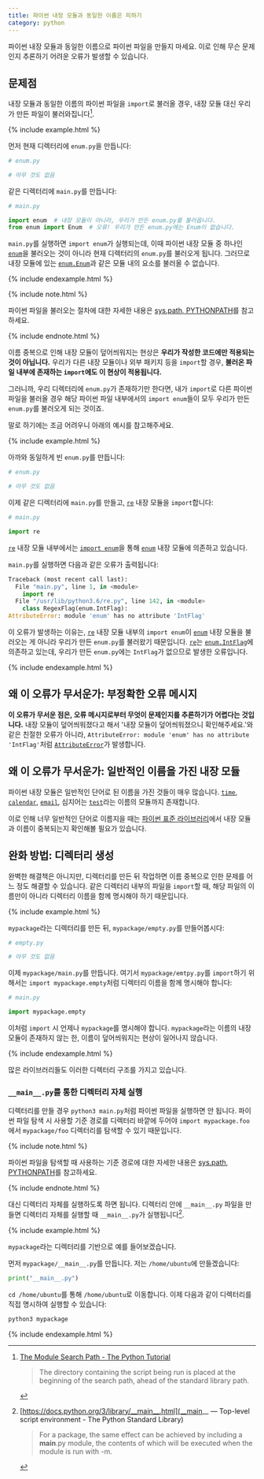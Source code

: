 ```yaml
---
title: 파이썬 내장 모듈과 동일한 이름은 피하기
category: python
---
```


파이썬 내장 모듈과 동일한 이름으로 파이썬 파일을 만들지 마세요. 이로 인해 무슨 문제인지 추론하기 어려운 오류가 발생할 수 있습니다.

## 문제점

내장 모듈과 동일한 이름의 파이썬 파일을 `import`로 불러올 경우, 내장 모듈 대신 우리가 만든 파일이 불러와집니다[^ahead].

[^ahead]: [The Module Search Path - The Python Tutorial](https://docs.python.org/3/tutorial/modules.html#the-module-search-path)

    > The directory containing the script being run is placed at the beginning of the search path, ahead of the standard library path.

{% include example.html %}

먼저 현재 디렉터리에 `enum.py`을 만듭니다:

```py
# enum.py

# 아무 것도 없음
```

같은 디렉터리에 `main.py`를 만듭니다:

```py
# main.py

import enum  # 내장 모듈이 아니라, 우리가 만든 enum.py를 불러옵니다.
from enum import Enum  # 오류! 우리가 만든 enum.py에는 Enum이 없습니다.
```

`main.py`를 실행하면 `import enum`가 실행되는데, 이때 파이썬 내장 모듈 중 하나인 [`enum`]을 불러오는 것이 아니라 현재 디렉터리의 `enum.py`를 불러오게 됩니다. 그러므로 내장 모듈에 있는 [`enum.Enum`]과 같은 모듈 내의 요소를 불러올 수 없습니다.

[`enum`]: https://docs.python.org/3/library/enum.htm

[`enum.Enum`]: https://docs.python.org/3/library/enum.html#enum.Enum

{% include endexample.html %}

{% include note.html %}

파이썬 파일을 불러오는 절차에 대한 자세한 내용은 [sys.path, PYTHONPATH](/sys-path-pythonpath.html)를 참고하세요.

{% include endnote.html %}

이름 중복으로 인해 내장 모듈이 덮어씌워지는 현상은 **우리가 작성한 코드에만 적용되는 것이 아닙니다.** 우리가 다른 내장 모듈이나 외부 패키지 등을 `import`할 경우, **불러온 파일 내부에 존재하는 `import`에도 이 현상이 적용됩니다.**

그러니까, 우리 디렉터리에 `enum.py`가 존재하기만 한다면, 내가 `import`로 다른 파이썬 파일을 불러올 경우 해당 파이썬 파일 내부에서의 `import enum`들이 모두 우리가 만든 `enum.py`를 불러오게 되는 것이죠.

말로 하기에는 조금 어려우니 아래의 예시를 참고해주세요.

{% include example.html %}

아까와 동일하게 빈 `enum.py`를 만듭니다:

```py
# enum.py

# 아무 것도 없음
```

이제 같은 디렉터리에 `main.py`를 만들고, [`re`] 내장 모듈을 `import`합니다:

[`re`]: https://docs.python.org/3/library/re.html

```py
# main.py

import re
```

[`re`] 내장 모듈 내부에서는 [`import enum`](https://github.com/python/cpython/blob/686d508c26fafb57dfe463c4f55b20013dad1441/Lib/re.py#L124)을 통해 [`enum`] 내장 모듈에 의존하고 있습니다.

`main.py`를 실행하면 다음과 같은 오류가 출력됩니다:

```py
Traceback (most recent call last):
  File "main.py", line 1, in <module>
    import re
  File "/usr/lib/python3.6/re.py", line 142, in <module>
    class RegexFlag(enum.IntFlag):
AttributeError: module 'enum' has no attribute 'IntFlag'
```

이 오류가 발생하는 이유는, [`re`](https://docs.python.org/3/library/re.html) 내장 모듈 내부의 `import enum`이 [`enum`] 내장 모듈을 불러오는 게 아니라 우리가 만든 `enum.py`를 불러왔기 때문입니다. [`re`]는 [`enum.IntFlag`]에 의존하고 있는데, 우리가 만든 `enum.py`에는 `IntFlag`가 없으므로 발생한 오류입니다.

[`enum.IntFlag`]: https://docs.python.org/3/library/enum.html#enum.IntFlag

{% include endexample.html %}

## 왜 이 오류가 무서운가: 부정확한 오류 메시지

**이 오류가 무서운 점은, 오류 메시지로부터 무엇이 문제인지를 추론하기가 어렵다는 것입니다.** 내장 모듈이 덮어씌워졌다고 해서 '내장 모듈이 덮어씌워졌으니 확인해주세요.'와 같은 친절한 오류가 아니라, `AttributeError: module 'enum' has no attribute 'IntFlag'`처럼 [`AttributeError`]가 발생합니다.

[`AttributeError`]: https://docs.python.org/3/library/exceptions.html#AttributeError

## 왜 이 오류가 무서운가: 일반적인 이름을 가진 내장 모듈

파이썬 내장 모듈은 일반적인 단어로 된 이름을 가진 것들이 매우 많습니다. [`time`](https://docs.python.org/3/library/time.html), [`calendar`](https://docs.python.org/3/library/calendar.html), [`email`](https://docs.python.org/3/library/email.html), 심지어는 [`test`](https://docs.python.org/3/library/test.html)라는 이름의 모듈까지 존재합니다.

이로 인해 너무 일반적인 단어로 이름지을 때는 [파이썬 표준 라이브러리](https://docs.python.org/3/library/index.html)에서 내장 모듈과 이름이 중복되는지 확인해볼 필요가 있습니다.

## 완화 방법: 디렉터리 생성

완벽한 해결책은 아니지만, 디렉터리를 만든 뒤 작업하면 이름 중복으로 인한 문제를 어느 정도 해결할 수 있습니다. 같은 디렉터리 내부의 파일을 `import`할 때, 해당 파일의 이름만이 아니라 디렉터리 이름을 함께 명시해야 하기 때문입니다.

{% include example.html %}

`mypackage`라는 디렉터리를 만든 뒤, `mypackage/empty.py`를 만들어봅시다:

```py
# empty.py

# 아무 것도 없음
```

이제 `mypackage/main.py`를 만듭니다. 여기서 `mypackage/emtpy.py`를 `import`하기 위해서는 `import mypackage.empty`처럼 디렉터리 이름을 함께 명시해야 합니다:

```py
# main.py

import mypackage.empty
```

이처럼 `import` 시 언제나 `mypackage`를 명시해야 합니다. `mypackage`라는 이름의 내장 모듈이 존재하지 않는 한, 이름이 덮어씌워지는 현상이 일어나지 않습니다.

{% include endexample.html %}

많은 라이브러리들도 이러한 디렉터리 구조를 가지고 있습니다.

### `__main__.py`를 통한 디렉터리 자체 실행

디렉터리를 만들 경우 `python3 main.py`처럼 파이썬 파일을 실행하면 안 됩니다. 파이썬 파일 탐색 시 사용할 기준 경로를 디렉터리 바깥에 두어야 `import mypackage.foo`에서 `mypackage/foo` 디렉터리를 탐색할 수 있기 때문입니다.

{% include note.html %}

파이썬 파일을 탐색할 때 사용하는 기준 경로에 대한 자세한 내용은 [sys.path, PYTHONPATH](/sys-path-pythonpath.html)를 참고하세요.

{% include endnote.html %}

대신 디렉터리 자체를 실행하도록 하면 됩니다. 디렉터리 안에 `__main__.py` 파일을 만들면 디렉터리 자체를 실행할 때 `__main__.py`가 실행됩니다[^package-main].

[^package-main]: [https://docs.python.org/3/library/__main__.html](__main__ — Top-level script environment - The Python Standard Library)

    > For a package, the same effect can be achieved by including a __main__.py module, the contents of which will be executed when the module is run with -m.

{% include example.html %}

`mypackage`라는 디렉터리를 기반으로 예를 들어보겠습니다.

먼저 `mypackage/__main__.py`를 만듭니다. 저는 `/home/ubuntu`에 만들겠습니다:

```py
print("__main__.py")
```

`cd /home/ubuntu`를 통해 `/home/ubuntu`로 이동합니다. 이제 다음과 같이 디렉터리를 직접 명시하여 실행할 수 있습니다:

```sh
python3 mypackage
```

{% include endexample.html %}

